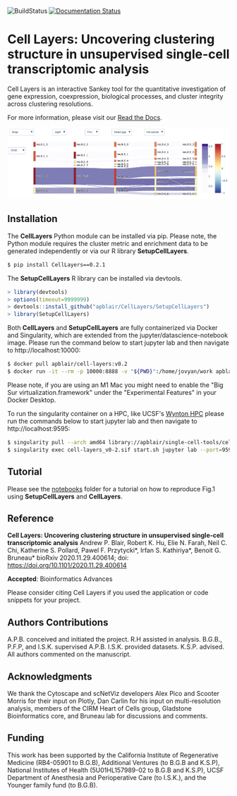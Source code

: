 ![BuildStatus](https://github.com/apblair/CellLayers/actions/workflows/main.yml/badge.svg?event=push) [![Documentation Status](https://readthedocs.org/projects/celllayers/badge/?version=latest)](https://celllayers.readthedocs.io/en/latest/?badge=latest)


# Cell Layers: Uncovering clustering structure in unsupervised single-cell transcriptomic analysis

Cell Layers is an interactive Sankey tool for the quantitative investigation of gene expression, coexpression, biological processes, and cluster integrity across clustering resolutions. 

For more information, please visit our [Read the Docs](https://celllayers.readthedocs.io/en/latest/index.html). 

![plot](/images/example.png)

## Installation
The **CellLayers** Python module can be installed via pip. Please note, the Python module requires the cluster metric and enrichment data to be generated independently or via our R library **SetupCellLayers**. 

```bash
$ pip install CellLayers==0.2.1
```

The **SetupCellLayers** R library can be installed via devtools.
```R
> library(devtools)
> options(timeout=9999999)
> devtools::install_github("apblair/CellLayers/SetupCellLayers")
> library(SetupCellLayers)
```

Both **CellLayers** and **SetupCellLayers** are fully containerized via Docker and Singularity, which are extended from the jupyter/datascience-notebook image. Please run the command below to start jupyter lab and then navigate to http://localhost:10000:

```bash
$ docker pull apblair/cell-layers:v0.2
$ docker run -it --rm -p 10000:8888 -v "${PWD}":/home/jovyan/work apblair/cell-layers:v0.2
```
Please note, if you are using an M1 Mac you might need to enable the "Big Sur virtualization.framework" under the "Experimental Features" in your Docker Desktop.

To run the singularity container on a HPC, like UCSF's [Wynton HPC](https://wynton.ucsf.edu/hpc/) please run the commands below to start jupyter lab and then navigate to http://localhost:9595:

```bash
$ singularity pull --arch amd64 library://apblair/single-cell-tools/cell-layers:v0-2
$ singularity exec cell-layers_v0-2.sif start.sh jupyter lab --port=9595
```

## Tutorial

Please see the [notebooks](https://github.com/apblair/CellLayers/tree/master/notebooks) folder for a tutorial on how to reproduce Fig.1 using **SetupCellLayers** and **CellLayers**.

## Reference
    
**Cell Layers: Uncovering clustering structure in unsupervised single-cell transcriptomic analysis** Andrew P. Blair, Robert K. Hu, Elie N. Farah, Neil C. Chi, Katherine S. Pollard, Pawel F. Przytycki*, Irfan S. Kathiriya*, Benoit G. Bruneau*
bioRxiv 2020.11.29.400614; doi: https://doi.org/10.1101/2020.11.29.400614

**Accepted**: Bioinformatics Advances

Please consider citing Cell Layers if you used the application or code snippets for your project.
    
## Authors Contributions
A.P.B. conceived and initiated the project. R.H assisted in analysis. B.G.B., P.F.P, and I.S.K. supervised A.P.B. I.S.K. provided datasets. K.S.P. advised. All authors commented on the manuscript.

## Acknowledgments
We thank the Cytoscape and scNetViz developers Alex Pico and Scooter Morris for their input on Plotly, Dan Carlin for his input on multi-resolution analysis, members of the CIRM Heart of Cells group, Gladstone Bioinformatics core, and Bruneau lab for discussions and comments. 

## Funding
This work has been supported by the California Institute of Regenerative Medicine (RB4-05901 to B.G.B), Additional Ventures (to B.G.B and K.S.P), National Institutes of Health (5U01HL157989-02 to B.G.B and K.S.P), UCSF Department of Anesthesia and Perioperative Care (to I.S.K.), and the Younger family fund (to B.G.B).

